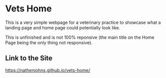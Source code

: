 # Vets Home
This is a very simple webpage for a veterinary practice to showcase what a landing page and home page could potentially look like.

This is unfinished and is not 100% reponsive (the main title on the Home Page being the only thing not responsive).

## Link to the Site
https://nathenjohns.github.io/vets-home/
